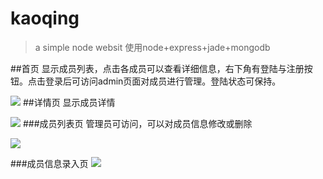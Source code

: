 # kaoqing
>a simple node websit
使用node+express+jade+mongodb

##首页
显示成员列表，点击各成员可以查看详细信息，右下角有登陆与注册按钮。点击登录后可访问admin页面对成员进行管理。登陆状态可保持。

![](http://ww3.sinaimg.cn/large/891a8afbjw1f5z6fzoejgj211y0humzt.jpg)
##详情页
显示成员详情

![](http://ww1.sinaimg.cn/mw690/891a8afbjw1f5z6fzuzunj211y0gm0v9.jpg)
###成员列表页
管理员可访问，可以对成员信息修改或删除

![](http://ww3.sinaimg.cn/mw690/891a8afbjw1f5z6fz7lusj211y0gmta0.jpg)

###成员信息录入页
![](http://ww2.sinaimg.cn/mw690/891a8afbjw1f5z6fz2ndaj211y0hxab6.jpg)
